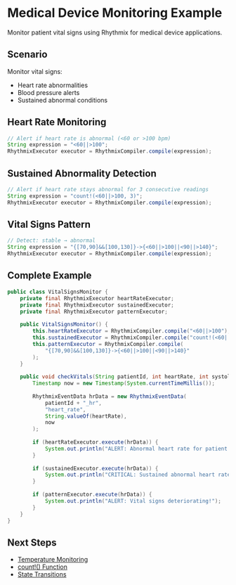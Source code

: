# Medical Device Monitoring Example

Monitor patient vital signs using Rhythmix for medical device applications.

## Scenario

Monitor vital signs:
- Heart rate abnormalities
- Blood pressure alerts
- Sustained abnormal conditions

## Heart Rate Monitoring

```java
// Alert if heart rate is abnormal (<60 or >100 bpm)
String expression = "<60||>100";
RhythmixExecutor executor = RhythmixCompiler.compile(expression);
```

## Sustained Abnormality Detection

```java
// Alert if heart rate stays abnormal for 3 consecutive readings
String expression = "count!(<60||>100, 3)";
RhythmixExecutor executor = RhythmixCompiler.compile(expression);
```

## Vital Signs Pattern

```java
// Detect: stable → abnormal
String expression = "{[70,90]&&[100,130]}->{<60||>100||<90||>140}";
RhythmixExecutor executor = RhythmixCompiler.compile(expression);
```

## Complete Example

```java
public class VitalSignsMonitor {
    private final RhythmixExecutor heartRateExecutor;
    private final RhythmixExecutor sustainedExecutor;
    private final RhythmixExecutor patternExecutor;
    
    public VitalSignsMonitor() {
        this.heartRateExecutor = RhythmixCompiler.compile("<60||>100");
        this.sustainedExecutor = RhythmixCompiler.compile("count!(<60||>100, 3)");
        this.patternExecutor = RhythmixCompiler.compile(
            "{[70,90]&&[100,130]}->{<60||>100||<90||>140}"
        );
    }
    
    public void checkVitals(String patientId, int heartRate, int systolic) {
        Timestamp now = new Timestamp(System.currentTimeMillis());
        
        RhythmixEventData hrData = new RhythmixEventData(
            patientId + "_hr",
            "heart_rate",
            String.valueOf(heartRate),
            now
        );
        
        if (heartRateExecutor.execute(hrData)) {
            System.out.println("ALERT: Abnormal heart rate for patient " + patientId);
        }
        
        if (sustainedExecutor.execute(hrData)) {
            System.out.println("CRITICAL: Sustained abnormal heart rate!");
        }
        
        if (patternExecutor.execute(hrData)) {
            System.out.println("ALERT: Vital signs deteriorating!");
        }
    }
}
```

## Next Steps

- [Temperature Monitoring](./temperature-monitoring)
- [count!() Function](../expressions/functions/count-strict)
- [State Transitions](../advanced/state-transitions)

